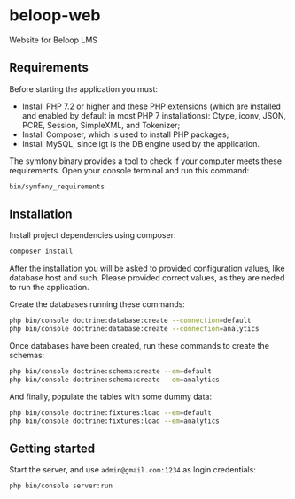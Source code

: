 # beloop-web

Website for Beloop LMS

## Requirements

Before starting the application you must:

* Install PHP 7.2 or higher and these PHP extensions (which are installed and enabled by default in most PHP 7 installations): Ctype, iconv, JSON, PCRE, Session, SimpleXML, and Tokenizer;
* Install Composer, which is used to install PHP packages;
* Install MySQL, since igt is the DB engine used by the application.

The symfony binary provides a tool to check if your computer meets these requirements. Open your console terminal and run this command:

```bash
bin/symfony_requirements
```

## Installation

Install project dependencies using composer:

```bash
composer install
```

After the installation you will be asked to provided configuration values, like database host and such. Please provided correct values, as they are neded to run the application.

Create the databases running these commands:

```bash
php bin/console doctrine:database:create --connection=default
php bin/console doctrine:database:create --connection=analytics
```

Once databases have been created, run these commands to create the schemas:

```bash
php bin/console doctrine:schema:create --em=default
php bin/console doctrine:schema:create --em=analytics
```

And finally, populate the tables with some dummy data:

```bash
php bin/console doctrine:fixtures:load --em=default
php bin/console doctrine:fixtures:load --em=analytics
```

## Getting started

Start the server, and use `admin@gmail.com:1234` as login credentials:

```bash
php bin/console server:run
```
